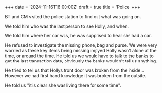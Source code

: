 +++
date = '2024-11-16T16:00:00Z'
draft = true
title = 'Police'
+++

BT and CM visited the police station to find out what was going on.

We told him who was the last person to see Holly, and when.

We told him where her car was, he was supprised to hear she had a car.

He refused to investigate the missing phone, bag and purse.
We were very worried as these key items being missing impyed Holly wasn't alone at the time, or around the time.
He told us we would have to talk to the banks to get the last transaction date, obviously the banks wouldn't tell us anything.

He tried to tell us that Hollys front door was broken from the inside...
However we had first hand knowledge it was broken from the outsite.

He told us "it is clear she was living there for some time".
